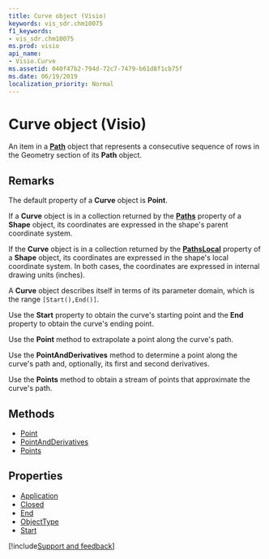```yaml
---
title: Curve object (Visio)
keywords: vis_sdr.chm10075
f1_keywords:
- vis_sdr.chm10075
ms.prod: visio
api_name:
- Visio.Curve
ms.assetid: 040f47b2-794d-72c7-7479-b61d8f1cb75f
ms.date: 06/19/2019
localization_priority: Normal
---
```



# Curve object (Visio)

An item in a **[Path](visio.path.md)** object that represents a consecutive sequence of rows in the Geometry section of its **Path** object.


## Remarks

The default property of a **Curve** object is **Point**.

If a **Curve** object is in a collection returned by the **[Paths](visio.shape.paths.md)** property of a **Shape** object, its coordinates are expressed in the shape's parent coordinate system. 

If the **Curve** object is in a collection returned by the **[PathsLocal](visio.shape.pathslocal.md)** property of a **Shape** object, its coordinates are expressed in the shape's local coordinate system. In both cases, the coordinates are expressed in internal drawing units (inches).

A **Curve** object describes itself in terms of its parameter domain, which is the range `[Start(),End()]`. 

Use the **Start** property to obtain the curve's starting point and the **End** property to obtain the curve's ending point.

Use the **Point** method to extrapolate a point along the curve's path. 

Use the **PointAndDerivatives** method to determine a point along the curve's path and, optionally, its first and second derivatives.

Use the **Points** method to obtain a stream of points that approximate the curve's path.

## Methods

-  [Point](Visio.Curve.Point.md)
-  [PointAndDerivatives](Visio.Curve.PointAndDerivatives.md)
-  [Points](Visio.Curve.Points.md)

## Properties

-  [Application](Visio.Curve.Application.md)
-  [Closed](Visio.Curve.Closed.md)
-  [End](Visio.Curve.End.md)
-  [ObjectType](Visio.Curve.ObjectType.md)
-  [Start](Visio.Curve.Start.md)


[!include[Support and feedback](~/includes/feedback-boilerplate.md)]